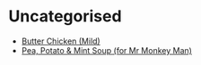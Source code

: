 # Uncategorised

- [Butter Chicken (Mild)](butter-chicken-mild.md)
- [Pea, Potato & Mint Soup (for Mr Monkey Man)](pea-potato-and-mint-soup-for-mr-monkey-man.md)
